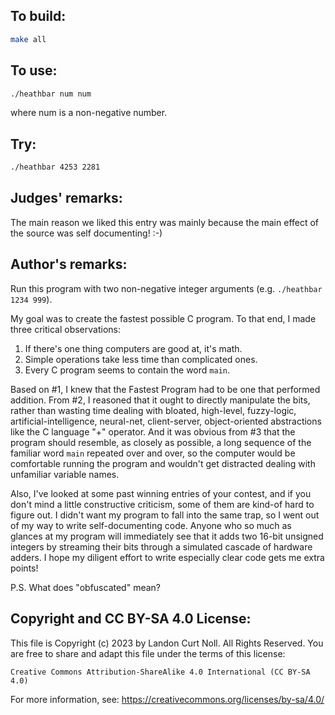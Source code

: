 ## To build:

```sh
make all
```


## To use:

```sh
./heathbar num num
```

where num is a non-negative number.


## Try:

```sh
./heathbar 4253 2281
```


## Judges' remarks:

The main reason we liked this entry was mainly because the main
effect of the source was self documenting!  :-)


## Author's remarks:

Run this program with two non-negative integer arguments
(e.g. `./heathbar 1234 999`).

My goal was to create the fastest possible C program. To that
end, I made three critical observations:

1. If there's one thing computers are good at, it's math.
2. Simple operations take less time than complicated ones.
3. Every C program seems to contain the word `main`.

Based on #1, I knew that the Fastest Program had to be one that
performed addition. From #2, I reasoned that it ought to directly
manipulate the bits, rather than wasting time dealing with bloated,
high-level, fuzzy-logic, artificial-intelligence, neural-net,
client-server, object-oriented abstractions like the C language "+"
operator. And it was obvious from #3 that the program should
resemble, as closely as possible, a long sequence of the familiar
word `main` repeated over and over, so the computer would be
comfortable running the program and wouldn't get distracted dealing
with unfamiliar variable names.

Also, I've looked at some past winning entries of your contest, and
if you don't mind a little constructive criticism, some of them are
kind-of hard to figure out. I didn't want my program to fall into
the same trap, so I went out of my way to write self-documenting
code.  Anyone who so much as glances at my program will immediately
see that it adds two 16-bit unsigned integers by streaming their
bits through a simulated cascade of hardware adders. I hope my
diligent effort to write especially clear code gets me extra points!

P.S. What does "obfuscated" mean?


## Copyright and CC BY-SA 4.0 License:

This file is Copyright (c) 2023 by Landon Curt Noll.  All Rights Reserved.
You are free to share and adapt this file under the terms of this license:

    Creative Commons Attribution-ShareAlike 4.0 International (CC BY-SA 4.0)

For more information, see: https://creativecommons.org/licenses/by-sa/4.0/
